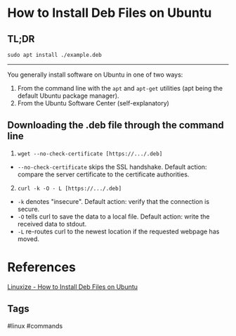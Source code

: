 # How to Install Deb Files on Ubuntu 

## TL;DR
`sudo apt install ./example.deb`  

---
You generally install software on Ubuntu in one of two ways:
1. From the command line with the `apt` and `apt-get` utilities (apt being the default Ubuntu package manager).  
2. From the Ubuntu Software Center (self-explanatory)


## Downloading the .deb file through the command line
1. `wget --no-check-certificate [https://.../.deb]`
* `--no-check-certificate` skips the SSL handshake. Default action: compare the server certificate to the certificate authorities.

2. `curl -k -O - L [https://.../.deb]`
* `-k` denotes "insecure". Default action: verify that the connection is secure.  
* `-O` tells curl to save the data to a local file. Default action: write the received data to stdout.  
* `-L` re-routes curl to the newest location if the requested webpage has moved. 

# References
[Linuxize - How to Install Deb Files on Ubuntu](https://linuxize.com/post/how-to-install-deb-packages-on-ubuntu/)

## Tags
#linux #commands
